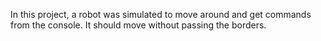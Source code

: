 In this project, a robot was simulated to move around and get commands from the console. It should move without passing the borders.
